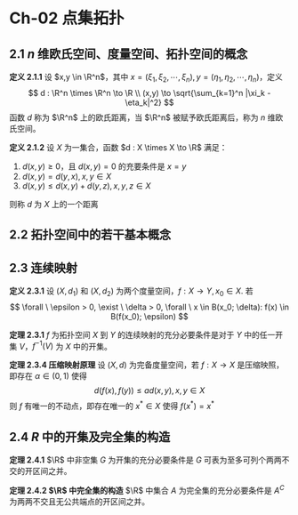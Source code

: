 # Ch-02  点集拓扑

## 2.1  $n$ 维欧氏空间、度量空间、拓扑空间的概念

**定义  2.1.1**    设 $x,y \in \R^n$，其中 $x = (\xi_1, \xi_2, \cdots, \xi_n), y = (\eta_1, \eta_2, \cdots, \eta_n)$，定义
$$
d : \R^n \times \R^n \to \R \\
(x,y) \to \sqrt{\sum_{k=1}^n |\xi_k - \eta_k|^2}
$$
函数 $d$ 称为 $\R^n$ 上的欧氏距离，当 $\R^n$ 被赋予欧氏距离后，称为 $n$ 维欧氏空间。



**定义  2.1.2**    设 $X$ 为一集合，函数 $d : X \times X \to \R$ 满足：

1. $d(x,y) \geq 0$，且 $d(x,y) = 0$ 的充要条件是 $x = y$ 
2. $d(x,y) = d(y,x), x,y \in X$ 
3. $d(x,y) \leq d(x,y) + d(y,z), x,y,z \in X$ 

则称 $d$ 为 $X$ 上的一个距离



## 2.2  拓扑空间中的若干基本概念





## 2.3  连续映射

**定义  2.3.1**    设 $(X,d_1)$ 和 $(X,d_2)$ 为两个度量空间，$f: X \to Y, x_0 \in X$. 若
$$
\forall \ \epsilon > 0, \exist \ \delta > 0, \forall \ x \in B(x_0; \delta): f(x) \in B(f(x_0); \epsilon)
$$


**定理  2.3.1**    $f$ 为拓扑空间 $X$ 到 $Y$ 的连续映射的充分必要条件是对于 $Y$ 中的任一开集 $V$，$f^{-1}(V)$ 为 $X$ 中的开集。





**定理  2.3.4  压缩映射原理**    设 $(X,d)$ 为完备度量空间，若 $f:X \to X$ 是压缩映照，即存在 $\alpha \in (0,1)$ 使得
$$
d(f(x),f(y)) \leq ad(x,y), x,y \in X
$$
则 $f$ 有唯一的不动点，即存在唯一的 $x^* \in X$ 使得 $f(x^*) = x^*$ 



## 2.4  $R$ 中的开集及完全集的构造

**定理  2.4.1**    $\R$ 中非空集 $G$ 为开集的充分必要条件是 $G$ 可表为至多可列个两两不交的开区间之并。



**定理  2.4.2  $\R$ 中完全集的构造**    $\R$ 中集合 $A$ 为完全集的充分必要条件是 $A^C$ 为两两不交且无公共端点的开区间之并。

